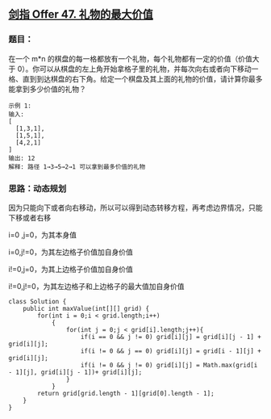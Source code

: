 ## [剑指 Offer 47. 礼物的最大价值](https://leetcode.cn/problems/li-wu-de-zui-da-jie-zhi-lcof/)

### 题目：

在一个 m*n 的棋盘的每一格都放有一个礼物，每个礼物都有一定的价值（价值大于 0）。你可以从棋盘的左上角开始拿格子里的礼物，并每次向右或者向下移动一格、直到到达棋盘的右下角。给定一个棋盘及其上面的礼物的价值，请计算你最多能拿到多少价值的礼物？

```
示例 1:
输入: 
[
  [1,3,1],
  [1,5,1],
  [4,2,1]
]
输出: 12
解释: 路径 1→3→5→2→1 可以拿到最多价值的礼物
```

### 思路：动态规划

因为只能向下或者向右移动，所以可以得到动态转移方程，再考虑边界情况，只能下移或者右移

i=0 ,j=0，为其本身值

i=0,j!=0，为其左边格子价值加自身价值

i!=0,j=0，为其上边格子价值加自身价值

i!=0,j!=0，为其左边格子和上边格子的最大值加自身价值

```
class Solution {
    public int maxValue(int[][] grid) {
        for(int i = 0;i < grid.length;i++)
            {
                for(int j = 0;j < grid[i].length;j++){
                    if(i == 0 && j != 0) grid[i][j] = grid[i][j - 1] + grid[i][j];
                    if(i != 0 && j == 0) grid[i][j] = grid[i - 1][j] + grid[i][j];
                    if(i != 0 && j != 0) grid[i][j] = Math.max(grid[i - 1][j], grid[i][j - 1])+ grid[i][j];
                }
            }
        return grid[grid.length - 1][grid[0].length - 1];
    }
}
```

